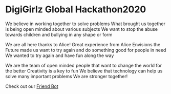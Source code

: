# DigiGirlz Global Hackathon2020

We believe in working together to solve problems
What brought us together is being open minded about various subjects
We want to stop the abuse towards children and bullying in any shape or form

We are all here thanks to Alice! 
Great experience from Alice Envisions the Future made us want to try again and do something good for people in need
We wanted to try again and have fun along the way

We are the team of open minded people that want to change the world for the better
Creativity is a key to fun
We believe that technology can help us solve many important problems
We are stronger together!

Check out our <a href="https://mariamagdalenaszym.wixsite.com/mojawitryna/" target="_blank">Friend Bot</a>
